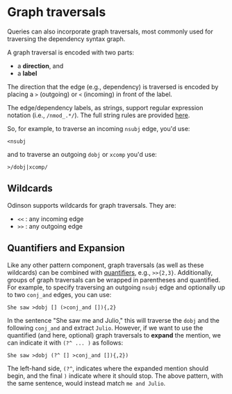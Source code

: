 # Graph traversals

Queries can also incorporate graph traversals, most commonly used for traversing the dependency syntax graph.  

A graph traversal is encoded with two parts:
 - a **direction**, and 
 - a **label**

The direction that the edge (e.g., dependency) is traversed is encoded by placing a `>` (outgoing) or `<` (incoming) in front of the label.  

The edge/dependency labels, as strings, support regular expression notation (i.e., `/nmod_.*/`).  The full string rules are provided [here](strings.md).

So, for example, to traverse an incoming `nsubj` edge, you'd use: 

    <nsubj 
    
and to traverse an outgoing `dobj` or `xcomp` you'd use:

    >/dobj|xcomp/
    
## Wildcards

Odinson supports wildcards for graph traversals.  They are:
 - `<<` : any incoming edge
 - `>>` : any outgoing edge
 
 
## Quantifiers and Expansion

Like any other pattern component, graph traversals (as well as these wildcards) can be combined with [quantifiers](quantifiers.md), e.g., `>>{2,3}`.
Additionally, groups of graph traversals can be wrapped in parentheses and quantified.  
For example, to specify traversing an outgoing `nsubj` edge and optionally up to two `conj_and` edges, you can use:

    She saw >dobj [] (>conj_and []){,2}
    
In the sentence "She saw me and Julio," this will traverse the `dobj` and the following `conj_and` and extract `Julio`.
However, if we want to use the quantified (and here, optional) graph traversals to **expand** the mention, we can indicate it with `(?^ ... )` as follows:
   
    She saw >dobj (?^ [] >conj_and []){,2})
    
The left-hand side, `(?^`,  indicates where the expanded mention should begin, and the final `)` indicate where it should stop.
The above pattern, with the same sentence, would instead match `me and Julio`.